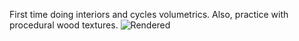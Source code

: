 First time doing interiors and cycles volumetrics. Also, practice with procedural wood textures.
![Rendered](rendered.png)
